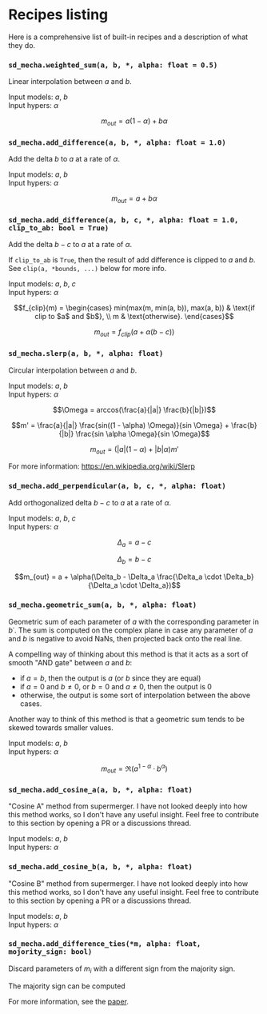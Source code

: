 # Recipes listing

Here is a comprehensive list of built-in recipes and a description of what they do.

### `sd_mecha.weighted_sum(a, b, *, alpha: float = 0.5)`

Linear interpolation between $a$ and $b$.

Input models: $a$, $b$  
Input hypers: $\alpha$

```math
m_{out} = a(1 - \alpha) + b\alpha
```

### `sd_mecha.add_difference(a, b, *, alpha: float = 1.0)`

Add the delta $b$ to $a$ at a rate of $\alpha$.

Input models: $a$, $b$  
Input hypers: $\alpha$

```math
m_{out} = a + b\alpha
```

### `sd_mecha.add_difference(a, b, c, *, alpha: float = 1.0, clip_to_ab: bool = True)`

Add the delta $b - c$ to $a$ at a rate of $\alpha$.

If `clip_to_ab` is `True`, then the result of add difference is clipped to $a$ and $b$.
See `clip(a, *bounds, ...)` below for more info.

Input models: $a$, $b$, $c$  
Input hypers: $\alpha$

```math
f_{clip}(m) = 
\begin{cases} 
min(max(m, min(a, b)), max(a, b)) & \text{if clip to $a$ and $b$}, \\
m & \text{otherwise}.
\end{cases}
```

```math
m_{out} = f_{clip}(a + \alpha(b - c))
```

### `sd_mecha.slerp(a, b, *, alpha: float)`

Circular interpolation between $a$ and $b$.

Input models: $a$, $b$  
Input hypers: $\alpha$

```math
\Omega = arccos(\frac{a}{|a|} \frac{b}{|b|})
```
```math
m' = \frac{a}{|a|} \frac{sin((1 - \alpha) \Omega)}{sin \Omega} + \frac{b}{|b|} \frac{sin \alpha \Omega}{sin \Omega}
```
```math
m_{out} = (|a|(1-\alpha) + |b|\alpha) m'
```

For more information: https://en.wikipedia.org/wiki/Slerp

### `sd_mecha.add_perpendicular(a, b, c, *, alpha: float)`

Add orthogonalized delta $b - c$ to $a$ at a rate of $\alpha$.

Input models: $a$, $b$, $c$  
Input hypers: $\alpha$

```math
\Delta_a = a - c
```
```math
\Delta_b = b - c
```
```math
m_{out} = a + \alpha(\Delta_b - \Delta_a \frac{\Delta_a \cdot \Delta_b}{\Delta_a \cdot \Delta_a})
```

### `sd_mecha.geometric_sum(a, b, *, alpha: float)`

Geometric sum of each parameter of $a$ with the corresponding parameter in $b$˙.
The sum is computed on the complex plane in case any parameter of $a$ and $b$ is negative to avoid NaNs, then projected back onto the real line.

A compelling way of thinking about this method is that it acts as a sort of smooth "AND gate" between $a$ and $b$:
- if $a = b$, then the output is $a$ (or $b$ since they are equal)
- if $a = 0$ and $b \neq 0$, or $b = 0$ and $a \neq 0$, then the output is $0$
- otherwise, the output is some sort of interpolation between the above cases.

Another way to think of this method is that a geometric sum tends to be skewed towards smaller values.

Input models: $a$, $b$  
Input hypers: $\alpha$

```math
m_{out} = \Re(a^{1-\alpha} \cdot b^\alpha)
```

### `sd_mecha.add_cosine_a(a, b, *, alpha: float)`

"Cosine A" method from supermerger. I have not looked deeply into how this method works, so I don't have any useful insight.
Feel free to contribute to this section by opening a PR or a discussions thread.

Input models: $a$, $b$  
Input hypers: $\alpha$


### `sd_mecha.add_cosine_b(a, b, *, alpha: float)`

"Cosine B" method from supermerger. I have not looked deeply into how this method works, so I don't have any useful insight.
Feel free to contribute to this section by opening a PR or a discussions thread.

Input models: $a$, $b$  
Input hypers: $\alpha$

### `sd_mecha.add_difference_ties(*m, alpha: float, mojority_sign: bool)`

Discard parameters of $m_i$ with a different sign from the majority sign.

The majority sign can be computed

For more information, see the [paper](https://arxiv.org/abs/2306.01708).
